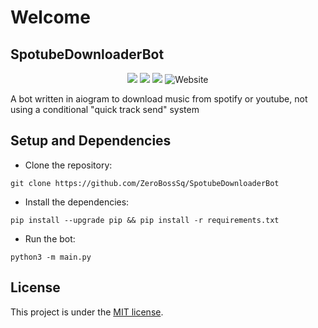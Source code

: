 # Welcome
## SpotubeDownloaderBot

<p align="center">
    <img src="https://img.shields.io/badge/python-3.10-green?logo=python&logoColor=white&style=for-the-badge">
    <img src="https://img.shields.io/badge/LICENSE-MIT-green?style=for-the-badge">
    <img src="https://img.shields.io/github/languages/code-size/ZeroBossSq/SpotubeDownloaderBot?style=for-the-badge">
    <img alt="Website" src="https://img.shields.io/website?down_color=red&down_message=offline&label=status&style=for-the-badge&up_color=blue&up_message=online&url=https%3A%2F%2FSpotifyDownloader.zxbtlkxc.repl.co">
</p>

A bot written in aiogram to download music from spotify or youtube, not using a conditional "quick track send" system

## Setup and Dependencies
* Clone the repository:
```
git clone https://github.com/ZeroBossSq/SpotubeDownloaderBot
```

* Install the dependencies:
```
pip install --upgrade pip && pip install -r requirements.txt
```

* Run the bot:
```
python3 -m main.py
```

## License

This project is under the [MIT license](./LICENSE).

